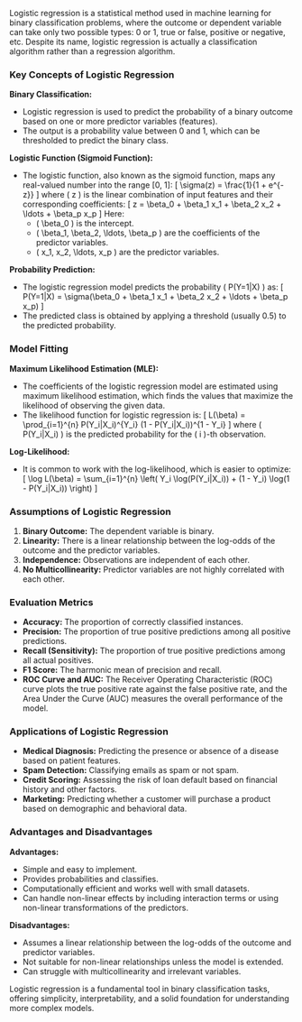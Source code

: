 Logistic regression is a statistical method used in machine learning for binary classification problems, where the outcome or dependent variable can take only two possible types: 0 or 1, true or false, positive or negative, etc. Despite its name, logistic regression is actually a classification algorithm rather than a regression algorithm.

### Key Concepts of Logistic Regression

**Binary Classification:**
- Logistic regression is used to predict the probability of a binary outcome based on one or more predictor variables (features).
- The output is a probability value between 0 and 1, which can be thresholded to predict the binary class.

**Logistic Function (Sigmoid Function):**
- The logistic function, also known as the sigmoid function, maps any real-valued number into the range [0, 1]:
  \[
  \sigma(z) = \frac{1}{1 + e^{-z}}
  \]
  where \( z \) is the linear combination of input features and their corresponding coefficients:
  \[
  z = \beta_0 + \beta_1 x_1 + \beta_2 x_2 + \ldots + \beta_p x_p
  \]
  Here:
  - \( \beta_0 \) is the intercept.
  - \( \beta_1, \beta_2, \ldots, \beta_p \) are the coefficients of the predictor variables.
  - \( x_1, x_2, \ldots, x_p \) are the predictor variables.

**Probability Prediction:**
- The logistic regression model predicts the probability \( P(Y=1|X) \) as:
  \[
  P(Y=1|X) = \sigma(\beta_0 + \beta_1 x_1 + \beta_2 x_2 + \ldots + \beta_p x_p)
  \]
- The predicted class is obtained by applying a threshold (usually 0.5) to the predicted probability.

### Model Fitting

**Maximum Likelihood Estimation (MLE):**
- The coefficients of the logistic regression model are estimated using maximum likelihood estimation, which finds the values that maximize the likelihood of observing the given data.
- The likelihood function for logistic regression is:
  \[
  L(\beta) = \prod_{i=1}^{n} P(Y_i|X_i)^{Y_i} (1 - P(Y_i|X_i))^{1 - Y_i}
  \]
  where \( P(Y_i|X_i) \) is the predicted probability for the \( i \)-th observation.

**Log-Likelihood:**
- It is common to work with the log-likelihood, which is easier to optimize:
  \[
  \log L(\beta) = \sum_{i=1}^{n} \left( Y_i \log(P(Y_i|X_i)) + (1 - Y_i) \log(1 - P(Y_i|X_i)) \right)
  \]

### Assumptions of Logistic Regression
1. **Binary Outcome:** The dependent variable is binary.
2. **Linearity:** There is a linear relationship between the log-odds of the outcome and the predictor variables.
3. **Independence:** Observations are independent of each other.
4. **No Multicollinearity:** Predictor variables are not highly correlated with each other.

### Evaluation Metrics
- **Accuracy:** The proportion of correctly classified instances.
- **Precision:** The proportion of true positive predictions among all positive predictions.
- **Recall (Sensitivity):** The proportion of true positive predictions among all actual positives.
- **F1 Score:** The harmonic mean of precision and recall.
- **ROC Curve and AUC:** The Receiver Operating Characteristic (ROC) curve plots the true positive rate against the false positive rate, and the Area Under the Curve (AUC) measures the overall performance of the model.

### Applications of Logistic Regression
- **Medical Diagnosis:** Predicting the presence or absence of a disease based on patient features.
- **Spam Detection:** Classifying emails as spam or not spam.
- **Credit Scoring:** Assessing the risk of loan default based on financial history and other factors.
- **Marketing:** Predicting whether a customer will purchase a product based on demographic and behavioral data.

### Advantages and Disadvantages

**Advantages:**
- Simple and easy to implement.
- Provides probabilities and classifies.
- Computationally efficient and works well with small datasets.
- Can handle non-linear effects by including interaction terms or using non-linear transformations of the predictors.

**Disadvantages:**
- Assumes a linear relationship between the log-odds of the outcome and predictor variables.
- Not suitable for non-linear relationships unless the model is extended.
- Can struggle with multicollinearity and irrelevant variables.

Logistic regression is a fundamental tool in binary classification tasks, offering simplicity, interpretability, and a solid foundation for understanding more complex models.
